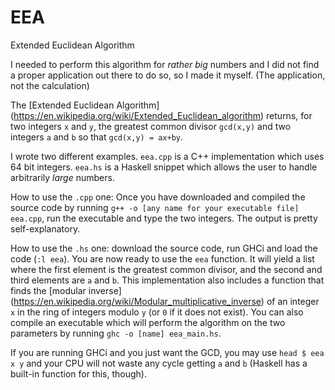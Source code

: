 # EEA
Extended Euclidean Algorithm

I needed to perform this algorithm for _rather big_ numbers and I did not find a proper application out there to do so, so I made it myself. (The application, not the calculation)

The [Extended Euclidean Algorithm] (https://en.wikipedia.org/wiki/Extended_Euclidean_algorithm) returns, for two integers `x` and `y`, the greatest common divisor `gcd(x,y)` and two integers `a` and `b` so that `gcd(x,y) = ax+by`.

I wrote two different examples. `eea.cpp` is a C++ implementation which uses 64 bit integers. `eea.hs` is a Haskell snippet which allows the user to handle arbitrarily _large_ numbers.

How to use the `.cpp` one: Once you have downloaded and compiled the source code by running `g++ -o [any name for your executable file] eea.cpp`, run the executable and type the two integers. The output is pretty self-explanatory.

How to use the `.hs` one: download the source code, run GHCi and load the code (`:l eea`). You are now ready to use the `eea` function. It will yield a list where the first element is the greatest common divisor, and the second and third elements are `a` and `b`. This implementation also includes a function that finds the [modular inverse] (https://en.wikipedia.org/wiki/Modular_multiplicative_inverse) of an integer `x` in the ring of integers modulo `y` (or `0` if it does not exist). You can also compile an executable which will perform the algorithm on the two parameters by running `ghc -o [name] eea_main.hs`.

If you are running GHCi and you just want the GCD, you may use `head $ eea x y` and your CPU will not waste any cycle getting `a` and `b` (Haskell has a built-in function for this, though).

